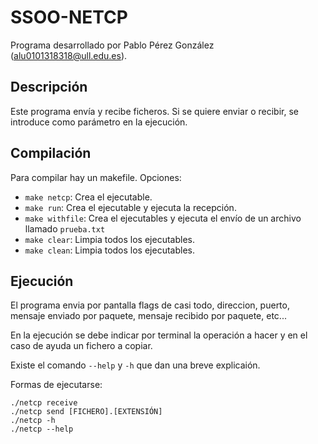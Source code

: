 # SSOO-NETCP

Programa desarrollado por Pablo Pérez González (alu0101318318@ull.edu.es).
## **Descripción**
Este programa envía y recibe ficheros. Si se quiere enviar o recibir, se introduce como parámetro en la ejecución.

## **Compilación**
Para compilar hay un makefile. Opciones:

* `make netcp`: Crea el ejecutable.
* `make run`: Crea el ejecutable y ejecuta la recepción.
* `make withfile`: Crea el ejecutables y ejecuta el envío de un archivo llamado `prueba.txt`
* `make clear`: Limpia todos los ejecutables.
* `make clean`: Limpia todos los ejecutables.

## **Ejecución**
El programa envia por pantalla flags de casi todo, direccion, puerto, mensaje enviado por paquete, mensaje recibido por paquete, etc...

En la ejecución se debe indicar por terminal la operación a hacer y en el caso de ayuda un fichero a copiar.

Existe el comando `--help` y `-h` que dan una breve explicaión.

Formas de ejecutarse:
```
./netcp receive
./netcp send [FICHERO].[EXTENSIÓN]
./netcp -h
./netcp --help
```
